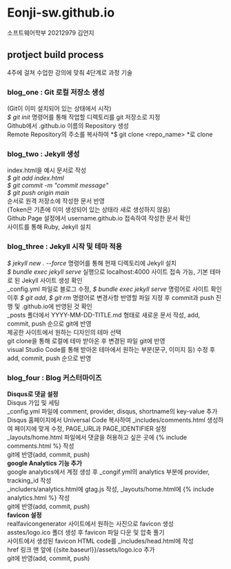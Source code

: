 # Eonji-sw.github.io
소프트웨어학부 20212979 김언지

## protject build process
4주에 걸쳐 수업한 강의에 맞춰 4단계로 과정 기술

### blog_one : Git 로컬 저장소 생성
(Git이 이미 설치되어 있는 상태에서 시작) <br>
*$ git init* 명령어를 통해 작업할 디렉토리를 git 저장소로 지정 <br>
Github에서 <username>.github.io 이름의 Repository 생성 <br>
Remote Repository의 주소를 복사하여 *$ git clone <repo_name> <path>*로 clone

### blog_two : Jekyll 생성
index.html을 예시 문서로 작성 <br>
*$ git add index.html* <br>
*$ git commit -m "commit message"* <br>
*$ git push origin main* <br>
순서로 원격 저장소에 작성한 문서 반영 <br>
(Token은 기존에 이미 생성되어 있는 상태라 새로 생성하지 않음) <br>
Github Page 설정에서 username.github.io 접속하여 작성한 문서 확인 <br>
사이트를 통해 Ruby, Jekyll 설치

### blog_three : Jekyll 시작 및 테마 적용
*$ jekyll new . --force* 명령어를 통해 현재 디렉토리에 Jekyll 설치 <br>
*$ bundle exec jekyll serve* 실행으로 localhost:4000 사이트 접속 가능, 기본 테마로 된 Jekyll 사이트 생성 확인 <br>
_config.yml 파일로 블로그 수정, *$ bundle exec jekyll serve* 명렁어로 사이트 확인 <br>
이후 *$ git add*, *$ git rm* 명령어로 변경사항 반영할 파일 지정 후 commit과 push 진행 및 <username>.github.io에 반영된 것 확인 <br>
_posts 폴더에서 YYYY-MM-DD-TITLE.md 형태로 새로운 문서 작성, add, commit, push 순으로 git에 반영 <br>
제공한 사이트에서 원하는 디자인의 테마 선택 <br>
git clone을 통해 로컬에 테마 받아온 후 변경된 파일 git에 반영 <br>
visual Studio Code를 통해 받아온 테마에서 원하는 부분(문구, 이미지 등) 수정 후 add, commit, push 순으로 반영

### blog_four : Blog 커스터마이즈
**Disqus로 댓글 설정** <br>
Disqus 가입 및 세팅 <br>
_config.yml 파일에 comment, provider, disqus, shortname의 key-value 추가 <br>
Disqus 홈페이지에서 Universal Code 복사하여 _includes/comments.html 생성하여 페이지에 맞게 수정, PAGE_URL과 PAGE_IDENTIFIER 설정 <br>
_layouts/home.html 파일에서 댓글을 허용하고 싶은 곳에 {% include comments.html %} 작성 <br>
git에 반영(add, commit, push) <br>
**google Analytics 기능 추가** <br>
google analytics에서 계정 생성 후 _congif.yml의 analytics 부분에 provider, tracking_id 작성 <br>
_includers/analytics.html에 gtag.js 작성, _layouts/home.html에 {% include analytics.html %} 작성 <br>
git에 반영(add, commit, push) <br>
**favicon 설정** <br>
realfavicongenerator 사이트에서 원하는 사진으로 favicon 생성 <br>
asstes/logo.ico 폴더 생성 후 favicon 파일 다운 및 압축 풀기 <br>
사이트에서 생성된 favicon HTML code를 _includes/head.html에 작성 <br>
href 링크 맨 앞에 {{site.baseurl}}/assets/logo.ico 추가 <br>
git에 반영(add, commit, push) 